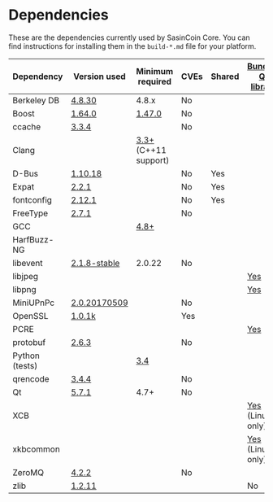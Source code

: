 Dependencies
============

These are the dependencies currently used by SasinCoin Core. You can find instructions for installing them in the `build-*.md` file for your platform.

| Dependency | Version used | Minimum required | CVEs | Shared | [Bundled Qt library](https://doc.qt.io/qt-5/configure-options.html) |
| --- | --- | --- | --- | --- | --- |
| Berkeley DB | [4.8.30](http://www.oracle.com/technetwork/database/database-technologies/berkeleydb/downloads/index.html) | 4.8.x | No |  |  |
| Boost | [1.64.0](http://www.boost.org/users/download/) | [1.47.0](https://github.com/bitcoin/bitcoin/pull/8920) | No |  |  |
| ccache | [3.3.4](https://ccache.samba.org/download.html) |  | No |  |  |
| Clang |  | [3.3+](http://llvm.org/releases/download.html) (C++11 support) |  |  |  |
| D-Bus | [1.10.18](https://cgit.freedesktop.org/dbus/dbus/tree/NEWS?h=dbus-1.10) |  | No | Yes |  |
| Expat | [2.2.1](https://libexpat.github.io/) |  | No | Yes |  |
| fontconfig | [2.12.1](https://www.freedesktop.org/software/fontconfig/release/) |  | No | Yes |  |
| FreeType | [2.7.1](http://download.savannah.gnu.org/releases/freetype) |  | No |  |  |
| GCC |  | [4.8+](https://gcc.gnu.org/) |  |  |  |
| HarfBuzz-NG |  |  |  |  |  |
| libevent | [2.1.8-stable](https://github.com/libevent/libevent/releases) | 2.0.22 | No |  |  |
| libjpeg |  |  |  |  | [Yes](https://github.com/bitcoin/bitcoin/blob/master/depends/packages/qt.mk#L75) |
| libpng |  |  |  |  | [Yes](https://github.com/bitcoin/bitcoin/blob/master/depends/packages/qt.mk#L74) |
| MiniUPnPc | [2.0.20170509](http://miniupnp.free.fr/files) |  | No |  |  |
| OpenSSL | [1.0.1k](https://www.openssl.org/source) |  | Yes |  |  |
| PCRE |  |  |  |  | [Yes](https://github.com/bitcoin/bitcoin/blob/master/depends/packages/qt.mk#L76) |
| protobuf | [2.6.3](https://github.com/google/protobuf/releases) |  | No |  |  |
| Python (tests) |  | [3.4](https://www.python.org/downloads) |  |  |  |
| qrencode | [3.4.4](https://fukuchi.org/works/qrencode) |  | No |  |  |
| Qt | [5.7.1](https://download.qt.io/official_releases/qt/) | 4.7+ | No |  |  |
| XCB |  |  |  |  | [Yes](https://github.com/bitcoin/bitcoin/blob/master/depends/packages/qt.mk#L94) (Linux only) |
| xkbcommon |  |  |  |  | [Yes](https://github.com/bitcoin/bitcoin/blob/master/depends/packages/qt.mk#L93) (Linux only) |
| ZeroMQ | [4.2.2](https://github.com/zeromq/libzmq/releases) |  | No |  |  |
| zlib | [1.2.11](http://zlib.net/) |  |  |  | No |
